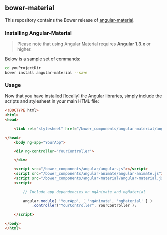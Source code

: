 ## bower-material

This repository contains the Bower release of [angular-material](https://github.com/angular/material).

### Installing Angular-Material

> Please note that using Angular Material requires **Angular 1.3.x** or higher.

Below is a sample set of commands:

```bash
cd youProjectDir
bower install angular-material --save
```

### Usage

Now that you have installed [locally] the Angular libraries, simply include the scripts and stylesheet in your main HTML file:

```html
<!DOCTYPE html>
<html>
<head>

    <link rel="stylesheet" href="/bower_components/angular-material/angular-material.css">

</head>
	<body ng-app="YourApp">

	<div ng-controller="YourController">

	</div>

	<script src="/bower_components/angular/angular.js"></script>
	<script src="/bower_components/angular-animate/angular-animate.js"></script>
	<script src="/bower_components/angular-material/angular-material.js"></script>
	<script>

		// Include app dependencies on ngAnimate and ngMaterial

		angular.module( 'YourApp', [ 'ngAnimate', 'ngMaterial' ] )
			.controller("YourController", YourController );

	</script>

</body>
</html>
```
